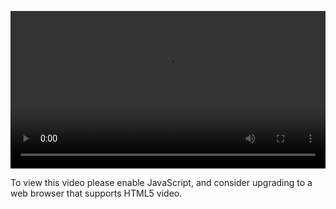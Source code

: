 <video controls="" style="width: 100%; display: block;"><source src="http://o86bpj665.bkt.clouddn.com/http-with-peter/17-websockets.mp4" type="video/mp4"><p>To view this video please enable JavaScript, and consider upgrading to a web browser that supports HTML5 video.</p></video>
